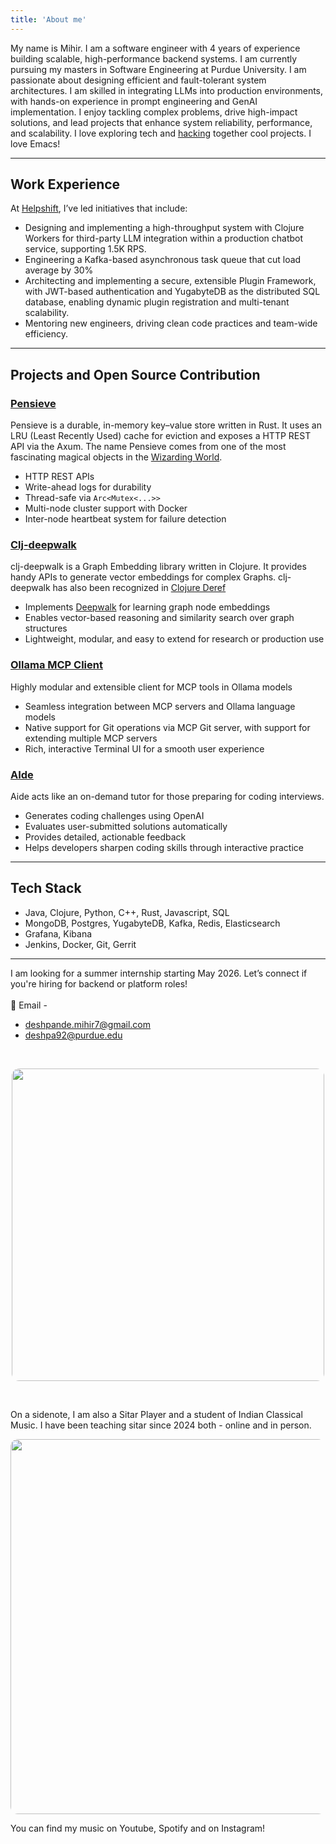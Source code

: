```yaml
---
title: 'About me'
---
```


My name is Mihir. I am a software engineer with 4 years of experience building scalable, high-performance backend systems. I am currently pursuing my masters in Software Engineering at Purdue University. I am passionate about designing efficient and fault-tolerant system architectures. I am skilled in integrating LLMs into production environments, with hands-on experience in prompt engineering and GenAI implementation. I enjoy tackling complex problems, drive high-impact solutions, and lead projects that enhance system reliability, performance, and scalability. I love exploring tech and [hacking](https://www.paulgraham.com/hp.html) together cool projects. I love Emacs!

---

## Work Experience
At [Helpshift](https://www.helpshift.com/), I’ve led initiatives that include:
- Designing and implementing a high-throughput system with Clojure Workers for third-party LLM integration within a production chatbot service, supporting 1.5K RPS.
- Engineering a Kafka-based asynchronous task queue that cut load average by 30%
- Architecting and implementing a secure, extensible Plugin Framework, with JWT-based authentication and YugabyteDB as the distributed SQL database, enabling dynamic plugin registration and multi-tenant scalability.
- Mentoring new engineers, driving clean code practices and team-wide efficiency.

---

## Projects and Open Source Contribution


### [Pensieve](https://github.com/mihirrd/pensieve)
Pensieve is a durable, in-memory key–value store written in Rust. It uses an LRU (Least Recently Used) cache for eviction and exposes a HTTP REST API via the Axum. The name Pensieve comes from one of the most fascinating magical objects in the [Wizarding World](https://www.harrypotter.com/writing-by-jk-rowling/pensieve).

- HTTP REST APIs
- Write-ahead logs for durability
- Thread-safe via <code>Arc<Mutex<...>></code>
- Multi-node cluster support with Docker
- Inter-node heartbeat system for failure detection


### [Clj-deepwalk](https://github.com/mihirrd/clj-deepwalk)
clj-deepwalk is a Graph Embedding library written in Clojure. It provides handy APIs to generate vector embeddings for complex Graphs.
clj-deepwalk has also been recognized in [Clojure Deref](https://clojure.org/news/2025/01/17/deref)

- Implements [Deepwalk](https://arxiv.org/abs/1403.6652) for learning graph node embeddings
- Enables vector-based reasoning and similarity search over graph structures
- Lightweight, modular, and easy to extend for research or production use


### [Ollama MCP Client](https://github.com/mihirrd/ollama-mcp-client)
Highly modular and extensible client for MCP tools in Ollama models

- Seamless integration between MCP servers and Ollama language models
- Native support for Git operations via MCP Git server, with support for extending multiple MCP servers
- Rich, interactive Terminal UI for a smooth user experience

### [AIde](https://github.com/mihirrd/aide)
Aide acts like an on-demand tutor for those preparing for coding interviews.

- Generates coding challenges using OpenAI
- Evaluates user-submitted solutions automatically
- Provides detailed, actionable feedback
- Helps developers sharpen coding skills through interactive practice

---

## Tech Stack

- Java, Clojure, Python, C++, Rust, Javascript, SQL
- MongoDB, Postgres, YugabyteDB, Kafka, Redis, Elasticsearch
- Grafana, Kibana
- Jenkins, Docker, Git, Gerrit

---

I am looking for a summer internship starting May 2026. Let’s connect if you're hiring for backend or platform roles!
<br/>
<br/>
📧 Email -
- deshpande.mihir7@gmail.com
- deshpa92@purdue.edu

<br>
<p align="center">
<img src="/images/headshot.png" style="border-radius: 12px;" alt="" width="500"/>
</p>
<br>

On a sidenote, I am also a Sitar Player and a student of Indian Classical Music. I have been teaching sitar since 2024 both - online and in person.

<p align="center">
<img src="/images/concert.png" style="border-radius: 12px;" alt="" width="600"/>
</p>

You can find my music on Youtube, Spotify and on Instagram!
